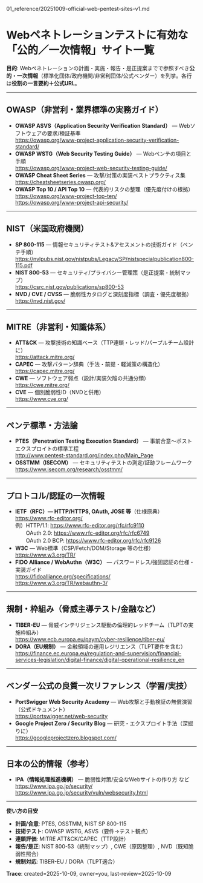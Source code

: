 01_reference/20251009-official-web-pentest-sites-v1.md

# Webペネトレーションテストに有効な「公的／一次情報」サイト一覧
**目的**: Webペネトレーションの計画・実施・報告・是正提案までで参照すべき**公的・一次情報**（標準化団体/政府機関/非営利団体/公式ベンダー）を列挙。各行は**役割の一言要約＋公式URL**。

---

## OWASP（非営利・業界標準の実務ガイド）
- **OWASP ASVS（Application Security Verification Standard）** — Webソフトウェアの要求/検証基準  
  https://owasp.org/www-project-application-security-verification-standard/
- **OWASP WSTG（Web Security Testing Guide）** — Webペンテの項目と手順  
  https://owasp.org/www-project-web-security-testing-guide/
- **OWASP Cheat Sheet Series** — 攻撃/対策の実装ベストプラクティス集  
  https://cheatsheetseries.owasp.org/
- **OWASP Top 10 / API Top 10** — 代表的リスクの整理（優先度付けの根拠）  
  https://owasp.org/www-project-top-ten/  
  https://owasp.org/www-project-api-security/

---

## NIST（米国政府機関）
- **SP 800-115** — 情報セキュリティテスト&アセスメントの技術ガイド（ペンテ手順）  
  https://nvlpubs.nist.gov/nistpubs/Legacy/SP/nistspecialpublication800-115.pdf
- **NIST 800-53** — セキュリティ/プライバシー管理策（是正提案・統制マップ）  
  https://csrc.nist.gov/publications/sp800-53
- **NVD / CVE / CVSS** — 脆弱性カタログと深刻度指標（調査・優先度根拠）  
  https://nvd.nist.gov/

---

## MITRE（非営利・知識体系）
- **ATT&CK** — 攻撃技術の知識ベース（TTP連鎖・レッド/パープルチーム設計に）  
  https://attack.mitre.org/
- **CAPEC** — 攻撃パターン辞典（手法・前提・軽減策の構造化）  
  https://capec.mitre.org/
- **CWE** — ソフトウェア弱点（設計/実装欠陥の共通分類）  
  https://cwe.mitre.org/
- **CVE** — 個別脆弱性ID（NVDと併用）  
  https://www.cve.org/

---

## ペンテ標準・方法論
- **PTES（Penetration Testing Execution Standard）** — 事前合意〜ポストエクスプロイトの標準工程  
  http://www.pentest-standard.org/index.php/Main_Page
- **OSSTMM（ISECOM）** — セキュリティテストの測定/証跡フレームワーク  
  https://www.isecom.org/research/osstmm/

---

## プロトコル/認証の一次情報
- **IETF（RFC）— HTTP/HTTPS, OAuth, JOSE 等**（仕様原典）  
  https://www.rfc-editor.org/  
  例）HTTP/1.1: https://www.rfc-editor.org/rfc/rfc9110  
　　OAuth 2.0: https://www.rfc-editor.org/rfc/rfc6749  
　　OAuth 2.0 BCP: https://www.rfc-editor.org/rfc/rfc9126
- **W3C** — Web標準（CSP/Fetch/DOM/Storage 等の仕様）  
  https://www.w3.org/TR/
- **FIDO Alliance / WebAuthn（W3C）** — パスワードレス/強固認証の仕様・実装ガイド  
  https://fidoalliance.org/specifications/  
  https://www.w3.org/TR/webauthn-3/

---

## 規制・枠組み（脅威主導テスト/金融など）
- **TIBER-EU** — 脅威インテリジェンス駆動の倫理的レッドチーム（TLPTの実施枠組み）  
  https://www.ecb.europa.eu/paym/cyber-resilience/tiber-eu/
- **DORA（EU規制）** — 金融領域の運用レジリエンス（TLPT要件を含む）  
  https://finance.ec.europa.eu/regulation-and-supervision/financial-services-legislation/digital-finance/digital-operational-resilience_en

---

## ベンダー公式の良質一次リファレンス（学習/実技）
- **PortSwigger Web Security Academy** — Web攻撃と手動検証の無償演習（公式ドキュメント）  
  https://portswigger.net/web-security
- **Google Project Zero / Security Blog** — 研究・エクスプロイト手法（深掘りに）  
  https://googleprojectzero.blogspot.com/

---

## 日本の公的情報（参考）
- **IPA（情報処理推進機構）** — 脆弱性対策/安全なWebサイトの作り方 など  
  https://www.ipa.go.jp/security/  
  https://www.ipa.go.jp/security/vuln/websecurity.html

---

**使い方の目安**  
- **計画/合意**: PTES, OSSTMM, NIST SP 800-115  
- **技術テスト**: OWASP WSTG, ASVS（要件→テスト観点）  
- **連鎖評価**: MITRE ATT&CK/CAPEC（TTP設計）  
- **報告/是正**: NIST 800-53（統制マップ）, CWE（原因整理）, NVD（既知脆弱性照合）  
- **規制対応**: TIBER-EU / DORA（TLPT適合）

**Trace**: created=2025-10-09, owner=you, last-review=2025-10-09